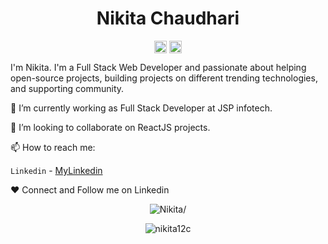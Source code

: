 <p align="center"> <h1 align="center"> Nikita Chaudhari </h1> </p>
<p align="center">
<a href="https://github.com/nikita12c" target="_blank"><img align="center" src="https://cdn.jsdelivr.net/npm/simple-icons@3.0.1/icons/github.svg" alt="Nikita Chaudhari" height="20" width="20" /></a>
<a href="https://www.linkedin.com/in/nikita-chaudhari-27a678193/" target="_blank"><img align="center" src="https://cdn.jsdelivr.net/npm/simple-icons@3.0.1/icons/linkedin.svg" alt="Nikita Chaudhari" height="20" width="20" /></a>
</p>

I'm Nikita. I'm a Full Stack Web Developer and passionate about helping open-source projects, building projects on different trending technologies, and supporting community.

🔭 I’m currently working as Full Stack Developer at JSP infotech.

👯 I’m looking to collaborate on ReactJS projects.

📫 How to reach me:

`Linkedin` - [MyLinkedin](https://www.linkedin.com/in/nikita-chaudhari-27a678193/)

❤️ Connect and Follow me on Linkedin

<p align="center">
	<img src=https://github-readme-stats.vercel.app/api?username=nikita12c&show_icons=true alt=Nikita/>
<!-- 	<img align="right" src=https://github-readme-stats.vercel.app/api/top-langs/?username=nikita12c alt=Nikita/> -->
</p>

<p align="center"><img align="center" src="https://github-readme-streak-stats.herokuapp.com/?user=nikita12c&" alt="nikita12c" /></p>

